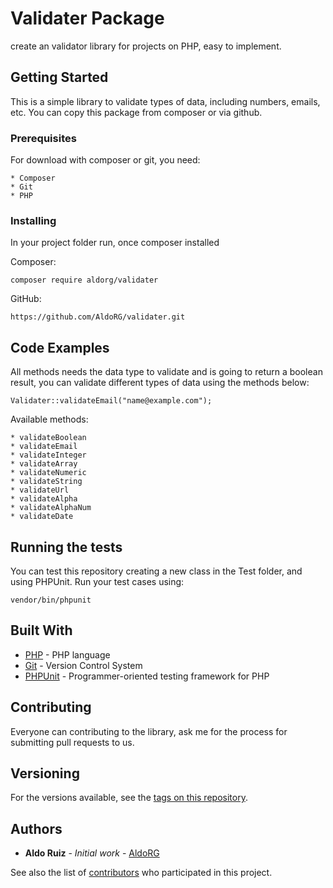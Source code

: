 # Validater Package

create an validator library for projects on PHP, easy to implement.

## Getting Started

This is a simple library to validate types of data, including numbers, emails, etc.
You can copy this package from composer or via github.

### Prerequisites

For download with composer or git, you need:

```
* Composer
* Git
* PHP
```

### Installing

In your project folder run, once composer installed

Composer:

```
composer require aldorg/validater
```

GitHub:
```
https://github.com/AldoRG/validater.git
```

## Code Examples

All methods needs the data type to validate and is going to return a boolean result, you can validate different types of data using the methods below:

```
Validater::validateEmail("name@example.com");
```

Available methods:

```
* validateBoolean
* validateEmail
* validateInteger
* validateArray
* validateNumeric
* validateString
* validateUrl
* validateAlpha
* validateAlphaNum
* validateDate
```

## Running the tests

You can test this repository creating a new class in the Test folder, and using PHPUnit. Run your test cases using:

```
vendor/bin/phpunit
```

## Built With

* [PHP](http://php.net/) - PHP language
* [Git](https://git-scm.com/) - Version Control System
* [PHPUnit](https://phpunit.de/) - Programmer-oriented testing framework for PHP

## Contributing

Everyone can contributing to the library, ask me for the process for submitting pull requests to us.

## Versioning

For the versions available, see the [tags on this repository](https://github.com/AldoRG/validater/tags). 

## Authors

* **Aldo Ruiz** - *Initial work* - [AldoRG](https://github.com/AldoRG/)

See also the list of [contributors](https://github.com/AldoRG/validater/contributors) who participated in this project.